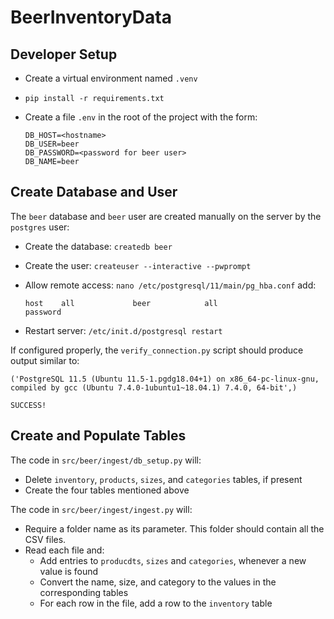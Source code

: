# BeerInventoryData

## Developer Setup

* Create a virtual environment named `.venv`
* `pip install -r requirements.txt`
* Create a file `.env` in the root of the project with the form:

  ```
  DB_HOST=<hostname>
  DB_USER=beer
  DB_PASSWORD=<password for beer user>
  DB_NAME=beer
  ```


## Create Database and User

The `beer` database and `beer` user are created manually on the server by the `postgres` user:

* Create the database: `createdb beer`
* Create the user: `createuser --interactive --pwprompt`
* Allow remote access: `nano /etc/postgresql/11/main/pg_hba.conf`  add:

  ```
  host    all             beer            all                     password
  ``` 
* Restart server: `/etc/init.d/postgresql restart`

If configured properly, the `verify_connection.py` script should produce output similar to:

  ```
  ('PostgreSQL 11.5 (Ubuntu 11.5-1.pgdg18.04+1) on x86_64-pc-linux-gnu, compiled by gcc (Ubuntu 7.4.0-1ubuntu1~18.04.1) 7.4.0, 64-bit',)

  SUCCESS!
  ```

## Create and Populate Tables

The code in `src/beer/ingest/db_setup.py` will:

* Delete `inventory`, `products`, `sizes`, and `categories` tables, if present
* Create the four tables mentioned above


The code in `src/beer/ingest/ingest.py` will:

* Require a folder name as its parameter.  This folder should contain all the CSV files.
* Read each file and:
  * Add entries to `producdts`, `sizes` and `categories`, whenever a new value is found
  * Convert the name, size, and category to the values in the corresponding tables
  * For each row in the file, add a row to the `inventory` table
